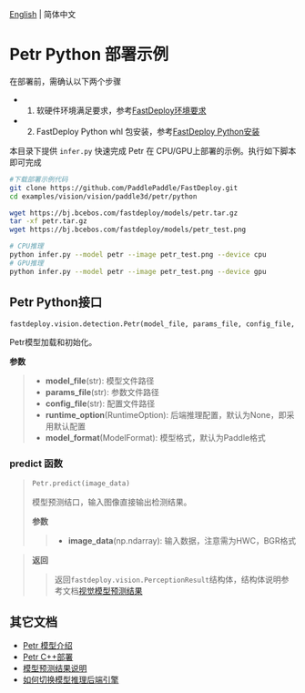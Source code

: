 [English](README.md) | 简体中文

# Petr Python 部署示例

在部署前，需确认以下两个步骤

- 1. 软硬件环境满足要求，参考[FastDeploy环境要求](../../../../../docs/cn/build_and_install/download_prebuilt_libraries.md)  
- 2. FastDeploy Python whl 包安装，参考[FastDeploy Python安装](../../../../../docs/cn/build_and_install/download_prebuilt_libraries.md)

本目录下提供 `infer.py` 快速完成 Petr 在 CPU/GPU上部署的示例。执行如下脚本即可完成

```bash
#下载部署示例代码
git clone https://github.com/PaddlePaddle/FastDeploy.git
cd examples/vision/vision/paddle3d/petr/python

wget https://bj.bcebos.com/fastdeploy/models/petr.tar.gz
tar -xf petr.tar.gz
wget https://bj.bcebos.com/fastdeploy/models/petr_test.png

# CPU推理
python infer.py --model petr --image petr_test.png --device cpu
# GPU推理
python infer.py --model petr --image petr_test.png --device gpu
```


## Petr Python接口

```python
fastdeploy.vision.detection.Petr(model_file, params_file, config_file, runtime_option=None, model_format=ModelFormat.PADDLE)
```

Petr模型加载和初始化。

**参数**
> * **model_file**(str): 模型文件路径
> * **params_file**(str): 参数文件路径
> * **config_file**(str): 配置文件路径
> * **runtime_option**(RuntimeOption): 后端推理配置，默认为None，即采用默认配置
> * **model_format**(ModelFormat): 模型格式，默认为Paddle格式

### predict 函数

> ```python
> Petr.predict(image_data)
> ```
>
> 模型预测结口，输入图像直接输出检测结果。
>
> **参数**
>
> > * **image_data**(np.ndarray): 输入数据，注意需为HWC，BGR格式

> **返回**
>
> > 返回`fastdeploy.vision.PerceptionResult`结构体，结构体说明参考文档[视觉模型预测结果](../../../../../docs/api/vision_results/)


## 其它文档

- [Petr 模型介绍](..)
- [Petr C++部署](../cpp)
- [模型预测结果说明](../../../../../docs/api/vision_results/)
- [如何切换模型推理后端引擎](../../../../../docs/cn/faq/how_to_change_backend.md)
